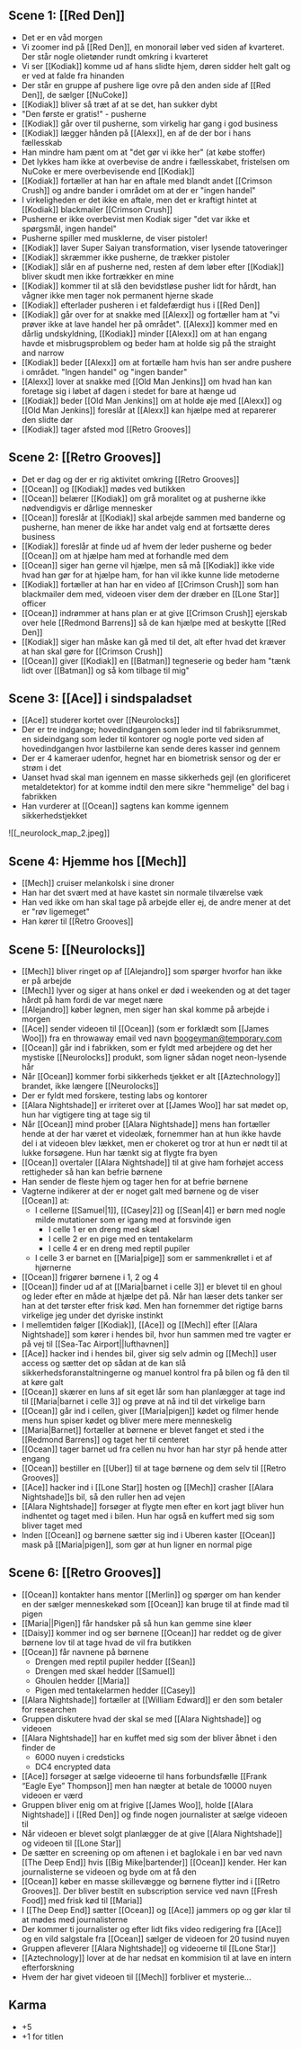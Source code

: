 ## Scene 1: [[Red Den]]

- Det er en våd morgen
- Vi zoomer ind på [[Red Den]], en monorail løber ved siden af kvarteret. Der står nogle olietønder rundt omkring i kvarteret
- Vi ser [[Kodiak]] komme ud af hans slidte hjem, døren sidder helt galt og er ved at falde fra hinanden
- Der står en gruppe af pushere lige ovre på den anden side af [[Red Den]], de sælger [[NuCoke]]
- [[Kodiak]] bliver så træt af at se det, han sukker dybt
- "Den første er gratis!" - pusherne
- [[Kodiak]] går over til pusherne, som virkelig har gang i god business
- [[Kodiak]] lægger hånden på [[Alexx]], en af de der bor i hans fællesskab
- Han mindre ham pænt om at "det gør vi ikke her" (at købe stoffer)
- Det lykkes ham ikke at overbevise de andre i fællesskabet, fristelsen om NuCoke er mere overbevisende end [[Kodiak]]
- [[Kodiak]] fortæller at han har en aftale med blandt andet [[Crimson Crush]] og andre bander i området om at der er "ingen handel"
- I virkeligheden er det ikke en aftale, men det er kraftigt hintet at [[Kodiak]] blackmailer [[Crimson Crush]]
- Pusherne er ikke overbevist men Kodiak siger "det var ikke et spørgsmål, ingen handel"
- Pusherne spiller med musklerne, de viser pistoler!
- [[Kodiak]] laver Super Saiyan transformation, viser lysende tatoveringer
- [[Kodiak]] skræmmer ikke pusherne, de trækker pistoler
- [[Kodiak]] slår en af pusherne ned, resten af dem løber efter [[Kodiak]] bliver skudt men ikke fortrækker en mine
- [[Kodiak]] kommer til at slå den bevidstløse pusher lidt for hårdt, han vågner ikke men tager nok permanent hjerne skade
- [[Kodiak]] efterlader pusheren i et faldefærdigt hus i [[Red Den]]
- [[Kodiak]] går over for at snakke med [[Alexx]] og fortæller ham at "vi prøver ikke at lave handel her på området". [[Alexx]] kommer med en dårlig undskyldning, [[Kodiak]] minder [[Alexx]] om at han engang havde et misbrugsproblem og beder ham at holde sig på the straight and narrow
- [[Kodiak]] beder [[Alexx]] om at fortælle ham hvis han ser andre pushere i området. "Ingen handel" og "ingen bander"
- [[Alexx]] lover at snakke med [[Old Man Jenkins]] om hvad han kan foretage sig i løbet af dagen i stedet for bare at hænge ud
- [[Kodiak]] beder [[Old Man Jenkins]] om at holde øje med [[Alexx]] og [[Old Man Jenkins]] foreslår at [[Alexx]] kan hjælpe med at reparerer den slidte dør
- [[Kodiak]] tager afsted mod [[Retro Grooves]]

## Scene 2: [[Retro Grooves]]

- Det er dag og der er rig aktivitet omkring [[Retro Grooves]]
- [[Ocean]] og [[Kodiak]] mødes ved butikken
- [[Ocean]] belærer [[Kodiak]] om grå moralitet og at pusherne ikke nødvendigvis er dårlige mennesker
- [[Ocean]] foreslår at [[Kodiak]] skal arbejde sammen med banderne og pusherne, han mener de ikke har andet valg end at fortsætte deres business
- [[Kodiak]] foreslår at finde ud af hvem der leder pusherne og beder [[Ocean]] om at hjælpe ham med at forhandle med dem
- [[Ocean]] siger han gerne vil hjælpe, men så må [[Kodiak]] ikke vide hvad han gør for at hjælpe ham, for han vil ikke kunne lide metoderne
- [[Kodiak]] fortæller at han har en video af [[Crimson Crush]] som han blackmailer dem med, videoen viser dem der dræber en [[Lone Star]] officer
- [[Ocean]] indrømmer at hans plan er at give [[Crimson Crush]] ejerskab over hele [[Redmond Barrens]] så de kan hjælpe med at beskytte [[Red Den]]
- [[Kodiak]] siger han måske kan gå med til det, alt efter hvad det kræver at han skal gøre for [[Crimson Crush]]
- [[Ocean]] giver [[Kodiak]] en [[Batman]] tegneserie og beder ham "tænk lidt over [[Batman]] og så kom tilbage til mig"

## Scene 3: [[Ace]] i sindspaladset

- [[Ace]] studerer kortet over [[Neurolocks]]
- Der er tre indgange; hovedindgangen som leder ind til fabriksrummet, en sideindgang som leder til kontorer og nogle porte ved siden af hovedindgangen hvor lastbilerne kan sende deres kasser ind gennem
- Der er 4 kameraer udenfor, hegnet har en biometrisk sensor og der er strøm i det
- Uanset hvad skal man igennem en masse sikkerheds gejl (en glorificeret metaldetektor) for at komme indtil den mere sikre "hemmelige" del bag i fabrikken
- Han vurderer at [[Ocean]] sagtens kan komme igennem sikkerhedstjekket

![[_neurolock_map_2.jpeg]]

## Scene 4: Hjemme hos [[Mech]]

- [[Mech]] cruiser melankolsk i sine droner
- Han har det svært med at have kastet sin normale tilværelse væk
- Han ved ikke om han skal tage på arbejde eller ej, de andre mener at det er "røv ligemeget"
- Han kører til [[Retro Grooves]]

## Scene 5: [[Neurolocks]]

- [[Mech]] bliver ringet op af [[Alejandro]] som spørger hvorfor han ikke er på arbejde
- [[Mech]] lyver og siger at hans onkel er død i weekenden og at det tager hårdt på ham fordi de var meget nære
- [[Alejandro]] køber løgnen, men siger han skal komme på arbejde i morgen
- [[Ace]] sender videoen til [[Ocean]] (som er forklædt som [[James Woo]]) fra en throwaway email ved navn boogeyman@temporary.com
- [[Ocean]] går ind i fabrikken, som er fyldt med arbejdere og det her mystiske [[Neurolocks]] produkt, som ligner sådan noget neon-lysende hår
- Når [[Ocean]] kommer forbi sikkerheds tjekket er alt [[Aztechnology]] brandet, ikke længere [[Neurolocks]]
- Der er fyldt med forskere, testing labs og kontorer
- [[Alara Nightshade]] er irriteret over at [[James Woo]] har sat mødet op, hun har vigtigere ting at tage sig til
- Når [[Ocean]] mind prober [[Alara Nightshade]] mens han fortæller hende at der har været et videolæk, fornemmer han at hun ikke havde del i at videoen blev lækket, men er chokeret og tror at hun er nødt til at lukke forsøgene. Hun har tænkt sig at flygte fra byen
- [[Ocean]] overtaler [[Alara Nightshade]] til at give ham forhøjet access rettigheder så han kan befrie børnene
- Han sender de fleste hjem og tager hen for at befrie børnene
- Vagterne indikerer at der er noget galt med børnene og de viser [[Ocean]] at:
    - I cellerne [[Samuel|1]], [[Casey|2]] og [[Sean|4]] er børn med nogle milde mutationer som er igang med at forsvinde igen
        - I celle 1 er en dreng med skæl
        - I celle 2 er en pige med en tentakelarm
        - I celle 4 er en dreng med reptil pupiler
    - I celle 3 er barnet en [[Maria|pige]] som er sammenkrøllet i et af hjørnerne
- [[Ocean]] frigører børnene i 1, 2 og 4
- [[Ocean]] finder ud af at [[Maria|barnet i celle 3]] er blevet til en ghoul og leder efter en måde at hjælpe det på. Når han læser dets tanker ser han at det tørster efter frisk kød. Men han fornemmer det rigtige barns virkelige jeg under det dyriske instinkt
- I mellemtiden følger [[Kodiak]], [[Ace]] og [[Mech]] efter [[Alara Nightshade]] som kører i hendes bil, hvor hun sammen med tre vagter er på vej til [[Sea-Tac Airport||lufthavnen]]
- [[Ace]] hacker ind i hendes bil, giver sig selv admin og [[Mech]] user access og sætter det op sådan at de kan slå sikkerhedsforanstaltningerne og manuel kontrol fra på bilen og få den til at køre galt
- [[Ocean]] skærer en luns af sit eget lår som han planlægger at tage ind til [[Maria|barnet i celle 3]] og prøve at nå ind til det virkelige barn
- [[Ocean]] går ind i cellen, giver [[Maria|pigen]] kødet og filmer hende mens hun spiser kødet og bliver mere mere menneskelig
- [[Maria|Barnet]] fortæller at børnene er blevet fanget et sted i the [[Redmond Barrens]] og taget her til centeret
- [[Ocean]] tager barnet ud fra cellen nu hvor han har styr på hende atter engang
- [[Ocean]] bestiller en [[Uber]] til at tage børnene og dem selv til [[Retro Grooves]]
- [[Ace]] hacker ind i [[Lone Star]] hosten og [[Mech]] crasher [[Alara Nightshade]]s bil, så den ruller hen ad vejen
- [[Alara Nightshade]] forsøger at flygte men efter en kort jagt bliver hun indhentet og taget med i bilen. Hun har også en kuffert med sig som bliver taget med
- Inden [[Ocean]] og børnene sætter sig ind i Uberen kaster [[Ocean]] mask på [[Maria|pigen]], som gør at hun ligner en normal pige

## Scene 6: [[Retro Grooves]]

- [[Ocean]] kontakter hans mentor [[Merlin]] og spørger om han kender en der sælger menneskekød som [[Ocean]] kan bruge til at finde mad til pigen
- [[Maria||Pigen]] får handsker på så hun kan gemme sine kløer
- [[Daisy]] kommer ind og ser børnene [[Ocean]] har reddet og de giver børnene lov til at tage hvad de vil fra butikken
- [[Ocean]] får navnene på børnene
    - Drengen med reptil pupiler hedder [[Sean]]
    - Drengen med skæl hedder [[Samuel]]
    - Ghoulen hedder [[Maria]]
    - Pigen med tentakelarmen hedder [[Casey]]
- [[Alara Nightshade]] fortæller at [[William Edward]] er den som betaler for researchen
- Gruppen diskutere hvad der skal se med [[Alara Nightshade]] og videoen
- [[Alara Nightshade]] har en kuffet med sig som der bliver åbnet i den finder de
    - 6000 nuyen i credsticks
    - DC4 encrypted data
- [[Ace]] forsøger at sælge videoerne til hans forbundsfælle [[Frank “Eagle Eye” Thompson]] men han nægter at betale de 10000 nuyen videoen er værd
- Gruppen bliver enig om at frigive [[James Woo]], holde [[Alara Nightshade]] i [[Red Den]] og finde nogen journalister at sælge videoen til
- Når videoen er blevet solgt planlægger de at give [[Alara Nightshade]] og videoen til [[Lone Star]]
- De sætter en screening op om aftenen i et baglokale i en bar ved navn [[The Deep End]] hvis [[Big Mike|bartender]] [[Ocean]] kender. Her kan journalisterne se videoen og byde om at få den
- [[Ocean]] køber en masse skillevægge og børnene flytter ind i [[Retro Grooves]]. Der bliver bestilt en subscription service ved navn [[Fresh Food]] med frisk kød til [[Maria]]
- I [[The Deep End]] sætter [[Ocean]] og [[Ace]] jammers op og gør klar til at mødes med journalisterne
- Der kommer ti journalister og efter lidt fiks video redigering fra [[Ace]] og en vild salgstale fra [[Ocean]] sælger de videoen for 20 tusind nuyen
- Gruppen afleverer [[Alara Nightshade]] og videoerne til [[Lone Star]]
- [[Aztechnology]] lover at de har nedsat en kommision til at lave en intern efterforskning
- Hvem der har givet videoen til [[Mech]] forbliver et mysterie...

## Karma

- +5
- +1 for titlen
